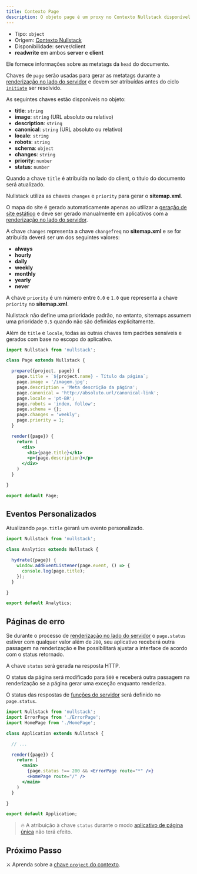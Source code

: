 ```yaml
---
title: Contexto Page
description: O objeto page é um proxy no Contexto Nullstack disponível em ambos client e server e te dá informações sobre as metatags da head do documento
---
```


- Tipo: `object`
- Origem: [Contexto Nullstack](/pt-br/contexto#----contexto-nullstack)
- Disponibilidade: server/client
- **readwrite** em ambos **server** e **client**

Ele fornece informações sobre as metatags da `head` do documento.

Chaves de `page` serão usadas para gerar as metatags durante a [renderização no lado do servidor](/pt-br/renderizando-no-servidor) e devem ser atribuídas antes do ciclo [`initiate`](/pt-br/ciclo-de-vida-full-stack) ser resolvido.

As seguintes chaves estão disponíveis no objeto:

- **title**: `string`
- **image**: `string` (URL absoluto ou relativo)
- **description**: `string`
- **canonical**: `string` (URL absoluto ou relativo)
- **locale**: `string`
- **robots**: `string`
- **schema**: `object`
- **changes**: `string`
- **priority**: `number`
- **status**: `number`

Quando a chave `title` é atribuída no lado do client, o título do documento será atualizado.

Nullstack utiliza as chaves `changes` e `priority` para gerar o **sitemap.xml**.

O mapa do site é gerado automaticamente apenas ao utilizar a [geração de site estático](/pt-br/geracao-de-sites-estaticos) e deve ser gerado manualmente em aplicativos com a [renderização no lado do servidor](/pt-br/renderizando-no-servidor).

A chave `changes` representa a chave `changefreq` no **sitemap.xml** e se for atribuída deverá ser um dos seguintes valores:

- **always**
- **hourly**
- **daily**
- **weekly**
- **monthly**
- **yearly**
- **never**

A chave `priority` é um número entre `0.0` e `1.0` que representa a chave `priority` no **sitemap.xml**.

Nullstack não define uma prioridade padrão, no entanto, sitemaps assumem uma prioridade `0.5` quando não são definidas explicitamente.

Além de `title` e `locale`, todas as outras chaves tem padrões sensíveis e gerados com base no escopo do aplicativo.

```jsx
import Nullstack from 'nullstack';

class Page extends Nullstack {

  prepare({project, page}) {
    page.title = `${project.name} - Título da página`;
    page.image = '/imagem.jpg';
    page.description = 'Meta descrição da página';
    page.canonical = 'http://absoluto.url/canonical-link';
    page.locale = 'pt-BR';
    page.robots = 'index, follow';
    page.schema = {};
    page.changes = 'weekly';
    page.priority = 1;
  }

  render({page}) {
    return (
      <div>
        <h1>{page.title}</h1>
        <p>{page.description}</p>
      </div>
    )
  }

}

export default Page;
```

## Eventos Personalizados

Atualizando `page.title` gerará um evento personalizado.

```jsx
import Nullstack from 'nullstack';

class Analytics extends Nullstack {

  hydrate({page}) {
    window.addEventListener(page.event, () => {
      console.log(page.title);
    });
  }

}

export default Analytics;
```

## Páginas de erro

Se durante o processo de [renderização no lado do servidor](/pt-br/renderizando-no-servidor) o `page.status` estiver com qualquer valor além de `200`, seu aplicativo receberá outra passagem na renderização e lhe possibilitará ajustar a interface de acordo com o status retornado.

A chave `status` será gerada na resposta HTTP.

O status da página será modificado para `500` e receberá outra passagem na renderização se a página gerar uma exceção enquanto renderiza.

O status das respostas de [funções do servidor](/pt-br/funcoes-de-servidor) será definido no `page.status`.

```jsx
import Nullstack from 'nullstack';
import ErrorPage from './ErrorPage';
import HomePage from './HomePage';

class Application extends Nullstack {

  // ...

  render({page}) {
    return (
      <main>
        {page.status !== 200 && <ErrorPage route="*" />}
        <HomePage route="/" />
      </main>
    )
  }

}

export default Application;
```

> 🔥 A atribuição à chave `status` durante o modo [aplicativo de página única](/pt-br/ciclo-de-vida-full-stack) não terá efeito.

## Próximo Passo

⚔ Aprenda sobre a [chave `project` do contexto](/pt-br/contexto-project).